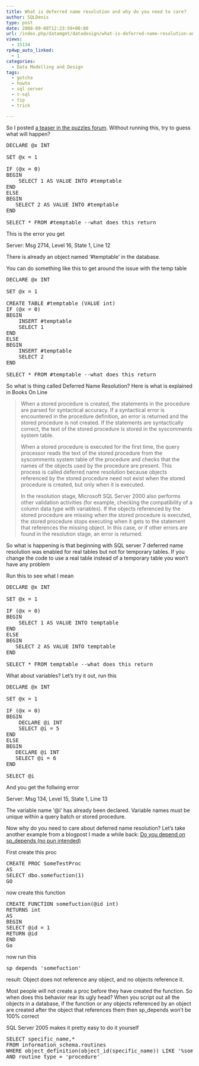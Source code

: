 ```yaml
---
title: What is deferred name resolution and why do you need to care?
author: SQLDenis
type: post
date: 2008-09-08T12:23:59+00:00
url: /index.php/datamgmt/datadesign/what-is-deferred-name-resolution-and-why/
views:
  - 15134
rp4wp_auto_linked:
  - 1
categories:
  - Data Modelling and Design
tags:
  - gotcha
  - howto
  - sql server
  - t-sql
  - tip
  - trick

---
```

So I posted [a teaser in the puzzles forum][1]. Without running this, try to guess what will happen?

<pre>DECLARE @x INT
 
SET @x = 1
 
IF (@x = 0)
BEGIN
    SELECT 1 AS VALUE INTO #temptable
END
ELSE
BEGIN
   SELECT 2 AS VALUE INTO #temptable
END
 
SELECT * FROM #temptable --what does this return</pre>

This is the error you get
  
Server: Msg 2714, Level 16, State 1, Line 12
  
There is already an object named &#8216;#temptable&#8217; in the database.

You can do something like this to get around the issue with the temp table

<pre>DECLARE @x INT
 
SET @x = 1
 
CREATE TABLE #temptable (VALUE int)
IF (@x = 0)
BEGIN
    INSERT #temptable
    SELECT 1 
END
ELSE
BEGIN
    INSERT #temptable
    SELECT 2
END
 
SELECT * FROM #temptable --what does this return</pre>

So what is thing called Deferred Name Resolution? Here is what is explained in Books On Line

> When a stored procedure is created, the statements in the procedure are parsed for syntactical accuracy. If a syntactical error is encountered in the procedure definition, an error is returned and the stored procedure is not created. If the statements are syntactically correct, the text of the stored procedure is stored in the syscomments system table.
> 
> When a stored procedure is executed for the first time, the query processor reads the text of the stored procedure from the syscomments system table of the procedure and checks that the names of the objects used by the procedure are present. This process is called deferred name resolution because objects referenced by the stored procedure need not exist when the stored procedure is created, but only when it is executed.
> 
> In the resolution stage, Microsoft SQL Server 2000 also performs other validation activities (for example, checking the compatibility of a column data type with variables). If the objects referenced by the stored procedure are missing when the stored procedure is executed, the stored procedure stops executing when it gets to the statement that references the missing object. In this case, or if other errors are found in the resolution stage, an error is returned.

So what is happening is that beginning with SQL server 7 deferred name resolution was enabled for real tables but not for temporary tables. If you change the code to use a real table instead of a temporary table you won&#8217;t have any problem
  
Run this to see what I mean

<pre>DECLARE @x INT
 
SET @x = 1
 
IF (@x = 0)
BEGIN
    SELECT 1 AS VALUE INTO temptable
END
ELSE
BEGIN
   SELECT 2 AS VALUE INTO temptable
END
 
SELECT * FROM temptable --what does this return</pre>

What about variables? Let&#8217;s try it out, run this

<pre>DECLARE @x INT
 
SET @x = 1
 
IF (@x = 0)
BEGIN
    DECLARE @i INT
    SELECT @i = 5
END
ELSE
BEGIN
   DECLARE @i INT
   SELECT @i = 6
END
 
SELECT @i</pre>

And you get the follwing error
  
Server: Msg 134, Level 15, State 1, Line 13
  
The variable name &#8216;@i&#8217; has already been declared. Variable names must be unique within a query batch or stored procedure.

Now why do you need to care about deferred name resolution? Let&#8217;s take another example from a blogpost I made a while back: [Do you depend on sp_depends (no pun intended)][2] 

First create this proc

<pre>CREATE PROC SomeTestProc
AS
SELECT dbo.somefuction(1)
GO</pre>

now create this function

<pre>CREATE FUNCTION somefuction(@id int)
RETURNS int
AS
BEGIN
SELECT @id = 1
RETURN @id
END
Go</pre>

now run this

<pre>sp_depends 'somefuction'</pre>

result: Object does not reference any object, and no objects reference it.

Most people will not create a proc before they have created the function. So when does this behavior rear its ugly head? When you script out all the objects in a database, if the function or any objects referenced by an object are created after the object that references them then sp_depends won&#8217;t be 100% correct

SQL Server 2005 makes it pretty easy to do it yourself

<pre>SELECT specific_name,* 
FROM information_schema.routines 
WHERE object_definition(object_id(specific_name)) LIKE '%somefuction%' 
AND routine_type = 'procedure'</pre>

 [1]: http://forum.ltd.local/viewtopic.php?f=102&t=2829
 [2]: http://sqlblog.com/blogs/denis_gobo/archive/2008/05/06/6653.aspx